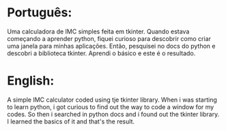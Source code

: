 # Português:

Uma calculadora de IMC simples feita em tkinter. Quando estava começando a aprender python, fiquei curioso para descobrir como criar uma janela para minhas aplicações. Então, pesquisei no docs do python e descobri a biblioteca tkinter. Aprendi o básico e este é o resultado.

# English:

A simple IMC calculator coded using tje tkinter library. When i was starting to learn python, i got curious to find out the way to code a window for my codes. So then i searched in python docs and i found out the tkinter library. I learned the basics of it and that's the result.
